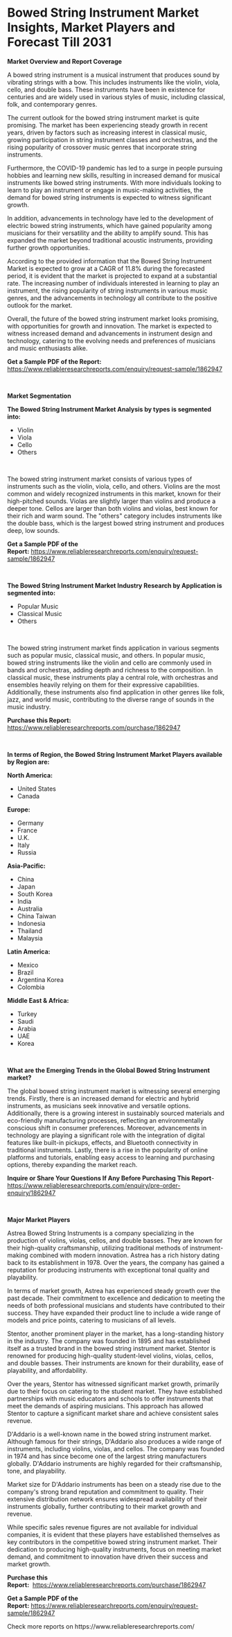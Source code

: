 <p><h1>Bowed String Instrument Market Insights, Market Players and Forecast Till 2031</h1></p><p><strong>Market Overview and Report Coverage</strong></p>
<p><p>A bowed string instrument is a musical instrument that produces sound by vibrating strings with a bow. This includes instruments like the violin, viola, cello, and double bass. These instruments have been in existence for centuries and are widely used in various styles of music, including classical, folk, and contemporary genres.</p><p>The current outlook for the bowed string instrument market is quite promising. The market has been experiencing steady growth in recent years, driven by factors such as increasing interest in classical music, growing participation in string instrument classes and orchestras, and the rising popularity of crossover music genres that incorporate string instruments.</p><p>Furthermore, the COVID-19 pandemic has led to a surge in people pursuing hobbies and learning new skills, resulting in increased demand for musical instruments like bowed string instruments. With more individuals looking to learn to play an instrument or engage in music-making activities, the demand for bowed string instruments is expected to witness significant growth.</p><p>In addition, advancements in technology have led to the development of electric bowed string instruments, which have gained popularity among musicians for their versatility and the ability to amplify sound. This has expanded the market beyond traditional acoustic instruments, providing further growth opportunities.</p><p>According to the provided information that the Bowed String Instrument Market is expected to grow at a CAGR of 11.8% during the forecasted period, it is evident that the market is projected to expand at a substantial rate. The increasing number of individuals interested in learning to play an instrument, the rising popularity of string instruments in various music genres, and the advancements in technology all contribute to the positive outlook for the market.</p><p>Overall, the future of the bowed string instrument market looks promising, with opportunities for growth and innovation. The market is expected to witness increased demand and advancements in instrument design and technology, catering to the evolving needs and preferences of musicians and music enthusiasts alike.</p></p>
<p><strong>Get a Sample PDF of the Report:</strong> <a href="https://www.reliableresearchreports.com/enquiry/request-sample/1862947">https://www.reliableresearchreports.com/enquiry/request-sample/1862947</a></p>
<p>&nbsp;</p>
<p><strong>Market Segmentation</strong></p>
<p><strong>The Bowed String Instrument Market Analysis by types is segmented into:</strong></p>
<p><ul><li>Violin</li><li>Viola</li><li>Cello</li><li>Others</li></ul></p>
<p>&nbsp;</p>
<p><p>The bowed string instrument market consists of various types of instruments such as the violin, viola, cello, and others. Violins are the most common and widely recognized instruments in this market, known for their high-pitched sounds. Violas are slightly larger than violins and produce a deeper tone. Cellos are larger than both violins and violas, best known for their rich and warm sound. The "others" category includes instruments like the double bass, which is the largest bowed string instrument and produces deep, low sounds.</p></p>
<p><strong>Get a Sample PDF of the Report:</strong>&nbsp;<a href="https://www.reliableresearchreports.com/enquiry/request-sample/1862947">https://www.reliableresearchreports.com/enquiry/request-sample/1862947</a></p>
<p>&nbsp;</p>
<p><strong>The Bowed String Instrument Market Industry Research by Application is segmented into:</strong></p>
<p><ul><li>Popular Music</li><li>Classical Music</li><li>Others</li></ul></p>
<p>&nbsp;</p>
<p><p>The bowed string instrument market finds application in various segments such as popular music, classical music, and others. In popular music, bowed string instruments like the violin and cello are commonly used in bands and orchestras, adding depth and richness to the composition. In classical music, these instruments play a central role, with orchestras and ensembles heavily relying on them for their expressive capabilities. Additionally, these instruments also find application in other genres like folk, jazz, and world music, contributing to the diverse range of sounds in the music industry.</p></p>
<p><strong>Purchase this Report:</strong>&nbsp; <a href="https://www.reliableresearchreports.com/purchase/1862947">https://www.reliableresearchreports.com/purchase/1862947</a></p>
<p>&nbsp;</p>
<p><strong>In terms of Region, the Bowed String Instrument Market Players available by Region are:</strong></p>
<p>
    <p> <strong> North America: </strong>
        <ul>
            <li>United States</li>
            <li>Canada</li>
        </ul>
        </p> 
    <p> <strong> Europe: </strong>
        <ul>
            <li>Germany</li>
            <li>France</li>
            <li>U.K.</li>
            <li>Italy</li>
            <li>Russia</li>
        </ul>
        </p> 
    <p> <strong> Asia-Pacific: </strong>
        <ul>
            <li>China</li>
            <li>Japan</li>
            <li>South Korea</li>
            <li>India</li>
            <li>Australia</li>
            <li>China Taiwan</li>
            <li>Indonesia</li>
            <li>Thailand</li>
            <li>Malaysia</li>
        </ul>
        </p> 
    <p> <strong> Latin America: </strong>
        <ul>
            <li>Mexico</li>
            <li>Brazil</li>
            <li>Argentina Korea</li>
            <li>Colombia</li>
        </ul>
        </p> 
    <p> <strong> Middle East & Africa: </strong>
        <ul>
            <li>Turkey</li>
            <li>Saudi</li>
            <li>Arabia</li>
            <li>UAE</li>
            <li>Korea</li>
        </ul>
    </p>
    </p>
<p>&nbsp;</p>
<p><strong>What are the Emerging Trends in the Global Bowed String Instrument market?</strong></p>
<p><p>The global bowed string instrument market is witnessing several emerging trends. Firstly, there is an increased demand for electric and hybrid instruments, as musicians seek innovative and versatile options. Additionally, there is a growing interest in sustainably sourced materials and eco-friendly manufacturing processes, reflecting an environmentally conscious shift in consumer preferences. Moreover, advancements in technology are playing a significant role with the integration of digital features like built-in pickups, effects, and Bluetooth connectivity in traditional instruments. Lastly, there is a rise in the popularity of online platforms and tutorials, enabling easy access to learning and purchasing options, thereby expanding the market reach.</p></p>
<p><strong>Inquire or Share Your Questions If Any Before Purchasing This Report</strong>- <a href="https://www.reliableresearchreports.com/enquiry/pre-order-enquiry/1862947">https://www.reliableresearchreports.com/enquiry/pre-order-enquiry/1862947</a></p>
<p>&nbsp;</p>
<p><strong>Major Market Players</strong></p>
<p><p>Astrea Bowed String Instruments is a company specializing in the production of violins, violas, cellos, and double basses. They are known for their high-quality craftsmanship, utilizing traditional methods of instrument-making combined with modern innovation. Astrea has a rich history dating back to its establishment in 1978. Over the years, the company has gained a reputation for producing instruments with exceptional tonal quality and playability.</p><p>In terms of market growth, Astrea has experienced steady growth over the past decade. Their commitment to excellence and dedication to meeting the needs of both professional musicians and students have contributed to their success. They have expanded their product line to include a wide range of models and price points, catering to musicians of all levels.</p><p>Stentor, another prominent player in the market, has a long-standing history in the industry. The company was founded in 1895 and has established itself as a trusted brand in the bowed string instrument market. Stentor is renowned for producing high-quality student-level violins, violas, cellos, and double basses. Their instruments are known for their durability, ease of playability, and affordability.</p><p>Over the years, Stentor has witnessed significant market growth, primarily due to their focus on catering to the student market. They have established partnerships with music educators and schools to offer instruments that meet the demands of aspiring musicians. This approach has allowed Stentor to capture a significant market share and achieve consistent sales revenue.</p><p>D'Addario is a well-known name in the bowed string instrument market. Although famous for their strings, D'Addario also produces a wide range of instruments, including violins, violas, and cellos. The company was founded in 1974 and has since become one of the largest string manufacturers globally. D'Addario instruments are highly regarded for their craftsmanship, tone, and playability.</p><p>Market size for D'Addario instruments has been on a steady rise due to the company's strong brand reputation and commitment to quality. Their extensive distribution network ensures widespread availability of their instruments globally, further contributing to their market growth and revenue.</p><p>While specific sales revenue figures are not available for individual companies, it is evident that these players have established themselves as key contributors in the competitive bowed string instrument market. Their dedication to producing high-quality instruments, focus on meeting market demand, and commitment to innovation have driven their success and market growth.</p></p>
<p><strong>Purchase this Report:</strong>&nbsp;&nbsp;<a href="https://www.reliableresearchreports.com/purchase/1862947">https://www.reliableresearchreports.com/purchase/1862947</a></p>
<p></p>
<p><strong>Get a Sample PDF of the Report:</strong>&nbsp;<a href="https://www.reliableresearchreports.com/enquiry/request-sample/1862947">https://www.reliableresearchreports.com/enquiry/request-sample/1862947</a></p>
<p>Check more reports on https://www.reliableresearchreports.com/</p>